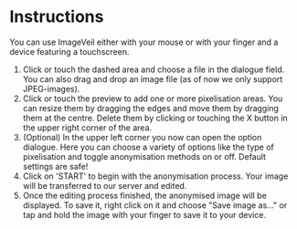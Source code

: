 # Instructions
You can use ImageVeil either with your mouse or with your finger and a device featuring a touchscreen.

1. Click or touch the dashed area and choose a file in the dialogue field. You can also drag and drop an image file (as of now we only support JPEG-images).
1. Click or touch the preview to add one or more pixelisation areas. You can resize them by dragging the edges and move them by dragging them at the centre. Delete them by clicking or touching the X button in the upper right corner of the area.
1. (Optional) In the upper left corner you now can open the option dialogue. Here you can choose a variety of options like the type of pixelisation and toggle anonymisation methods on or off. Default settings are safe!
1. Click on 'START' to begin with the anonymisation process. Your image will be transferred to our server and edited.
1. Once the editing process finished, the anonymised image will be displayed. To save it, right click on it and choose "Save image as..." or tap and hold the image with your finger to save it to your device.